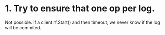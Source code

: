 # 1. Try to ensure that one op per log.
Not possible.
If a client rf.Start() and then timeout, we never know if the log will be commited.

